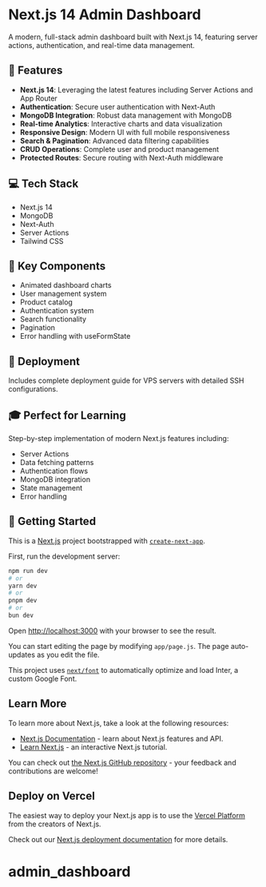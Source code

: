 # Next.js 14 Admin Dashboard

A modern, full-stack admin dashboard built with Next.js 14, featuring server actions, authentication, and real-time data management.

## 🚀 Features

* **Next.js 14**: Leveraging the latest features including Server Actions and App Router
* **Authentication**: Secure user authentication with Next-Auth
* **MongoDB Integration**: Robust data management with MongoDB
* **Real-time Analytics**: Interactive charts and data visualization
* **Responsive Design**: Modern UI with full mobile responsiveness
* **Search & Pagination**: Advanced data filtering capabilities
* **CRUD Operations**: Complete user and product management
* **Protected Routes**: Secure routing with Next-Auth middleware

## 💻 Tech Stack

* Next.js 14
* MongoDB
* Next-Auth
* Server Actions
* Tailwind CSS

## 🌟 Key Components

* Animated dashboard charts
* User management system
* Product catalog
* Authentication system
* Search functionality
* Pagination
* Error handling with useFormState

## 🔧 Deployment

Includes complete deployment guide for VPS servers with detailed SSH configurations.

## 🎓 Perfect for Learning

Step-by-step implementation of modern Next.js features including:
* Server Actions
* Data fetching patterns
* Authentication flows
* MongoDB integration
* State management
* Error handling

## 🚦 Getting Started

This is a [Next.js](https://nextjs.org/) project bootstrapped with [`create-next-app`](https://github.com/vercel/next.js/tree/canary/packages/create-next-app).

First, run the development server:

```bash
npm run dev
# or
yarn dev
# or
pnpm dev
# or
bun dev
```

Open [http://localhost:3000](http://localhost:3000) with your browser to see the result.

You can start editing the page by modifying `app/page.js`. The page auto-updates as you edit the file.

This project uses [`next/font`](https://nextjs.org/docs/basic-features/font-optimization) to automatically optimize and load Inter, a custom Google Font.

## Learn More

To learn more about Next.js, take a look at the following resources:

- [Next.js Documentation](https://nextjs.org/docs) - learn about Next.js features and API.
- [Learn Next.js](https://nextjs.org/learn) - an interactive Next.js tutorial.

You can check out [the Next.js GitHub repository](https://github.com/vercel/next.js/) - your feedback and contributions are welcome!

## Deploy on Vercel

The easiest way to deploy your Next.js app is to use the [Vercel Platform](https://vercel.com/new?utm_medium=default-template&filter=next.js&utm_source=create-next-app&utm_campaign=create-next-app-readme) from the creators of Next.js.

Check out our [Next.js deployment documentation](https://nextjs.org/docs/deployment) for more details.
# admin_dashboard

